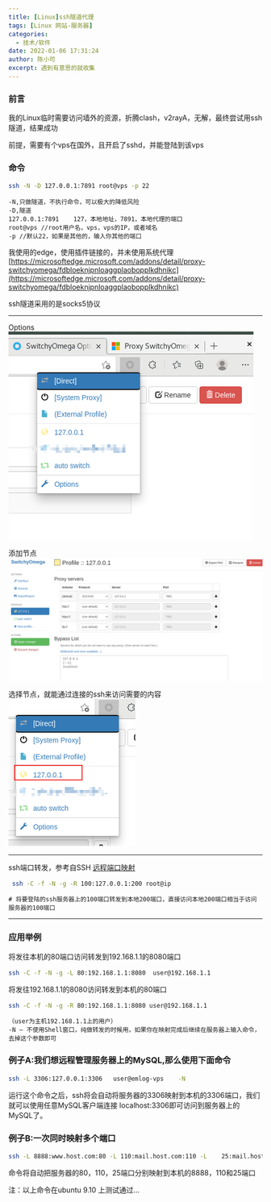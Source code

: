 ```yaml
---
title: [Linux]ssh隧道代理
tags: [Linux 网站-服务器]
categories:
  - 技术/软件
date: 2022-01-06 17:31:24
author: 陈小可
excerpt: 遇到有意思的就收集
---
```


### 前言
我的Linux临时需要访问墙外的资源，折腾clash，v2rayA，无解，最终尝试用ssh隧道，结果成功

前提，需要有个vps在国外，且开启了sshd，并能登陆到该vps

### 命令
```bash
ssh -N -D 127.0.0.1:7891 root@vps -p 22
```
```text
-N,只做隧道，不执行命令，可以极大的降低风险
-D,隧道
127.0.0.1:7891    127，本地地址，7891，本地代理的端口
root@vps //root用户名，vps，vps的IP，或者域名
-p //默认22，如果是其他的，输入你其他的端口
```
我使用的edge，使用插件链接的，并未使用系统代理
[https://microsoftedge.microsoft.com/addons/detail/proxy-switchyomega/fdbloeknjpnloaggplaobopplkdhnikc](https://microsoftedge.microsoft.com/addons/detail/proxy-switchyomega/fdbloeknjpnloaggplaobopplkdhnikc)

ssh隧道采用的是socks5协议
* * *
Options
![1.png](/img/2022/01/1.png)

添加节点
![2.png](/img/2022/01/2.png)

选择节点，就能通过连接的ssh来访问需要的内容
![3.png](/img/2022/01/3.png)

* * *
ssh端口转发，参考自SSH [远程端口映射](https://www.cnblogs.com/dwtfukgv/articles/12837356.html)
```bash
 ssh -C -f -N -g -R 100:127.0.0.1:200 root@ip
```
```text
# 将要登陆的ssh服务器上的100端口转发到本地200端口，直接访问本地200端口相当于访问服务器的100端口
```
* * *
### 应用举例
将发往本机的80端口访问转发到192.168.1.1的8080端口
```bash
ssh -C -f -N -g -L 80:192.168.1.1:8080  user@192.168.1.1
```

将发往192.168.1.1的8080访问转发到本机的80端口
```bash
ssh -C -f -N -g -R 80:192.168.1.1:8080 user@192.168.1.1
```
```text
（user为主机192.168.1.1上的用户）
-N – 不使用Shell窗口，纯做转发的时候用，如果你在映射完成后继续在服务器上输入命令，去掉这个参数即可
```
### 例子A:我们想远程管理服务器上的MySQL,那么使用下面命令
```bash
ssh -L 3306:127.0.0.1:3306   user@emlog-vps    -N  
```
运行这个命令之后，ssh将会自动将服务器的3306映射到本机的3306端口，我们就可以使用任意MySQL客户端连接 localhost:3306即可访问到服务器上的MySQL了。

### 例子B:一次同时映射多个端口
```bash
ssh -L 8888:www.host.com:80 -L 110:mail.host.com:110 -L    25:mail.host.com:25 user@host -N 
```
命令将自动把服务器的80，110，25端口分别映射到本机的8888，110和25端口

注：以上命令在ubuntu 9.10 上测试通过…









